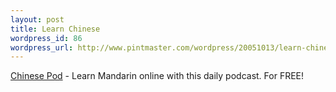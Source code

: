 ```yaml
--- 
layout: post
title: Learn Chinese
wordpress_id: 86
wordpress_url: http://www.pintmaster.com/wordpress/20051013/learn-chinese/
---
```

<a href="http://chinesepod.com">Chinese Pod</a> - Learn Mandarin online with this daily podcast. For FREE!
